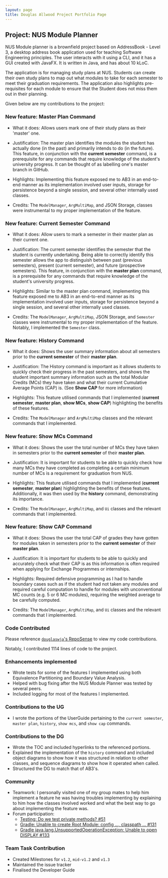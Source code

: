 ```yaml
---
layout: page
title: Douglas Allwood Project Portfolio Page
---
```


## Project: NUS Module Planner

NUS Module planner is a brownfield project based on AddressBook - Level 3, a desktop address book application used for teaching Software Engineering principles. The user interacts with it using a CLI, and it has a GUI created with JavaFX. It is written in Java, and has about 10 kLoC.

The application is for managing study plans at NUS. Students can create their own study plans to map out what modules to take for each semester to meet their graduation requirements. The application also highlights pre-requisites for each module to ensure that the Student does not miss them out in their planning.

Given below are my contributions to the project:

### New feature: Master Plan Command
- What it does: Allows users mark one of their study plans as their 'master' one.

- Justification: The master plan identifies the modules the student has actually done (in the past) and primarily intends to do (in the future). This feature, in conjunction with the **current semester** command, is a prerequisite for any commands that require knowledge of the student's university progress.  It can be thought of as labelling one's master branch in GitHub.

- Highlights: Implementing this feature exposed me to AB3 in an end-to-end manner as its implementation involved user inputs, storage for persistence beyond a single session, and several other internally used classes.

- Credits: The `ModelManager`, `ArgMultiMap`, and JSON Storage, classes were instrumental to my proper implementation of the feature.

### New feature: Current Semester Command
- What it does: Allow users to mark a semester in their master plan as their current one.

- Justification: The current semester identifies the semester that the student is currently undertaking. Being able to correctly identify this semester allows the app to distinguish between past (previous semesters), present (current semester), and future (prospective semesters). This feature, in conjunction with the **master plan** command, is a prerequisite for any commands that require knowledge of the student's university progress. 

- Highlights: Similar to the master plan command, implementing this feature exposed me to AB3 in an end-to-end manner as its implementation involved user inputs, storage for persistence beyond a single session, and several other internally used classes.

- Credits: The `ModelManager`, `ArgMultiMap`, JSON Storage, and `Semester` classes were instrumental to my proper implementation of the feature. Notably, I implemented the `Semester` class.

### New feature: History Command
- What it does: Shows the user summary information about all semesters prior to the **current semester** of their **master plan**.

- Justification: The History command is important as it allows students to quickly check their progress in the past semesters, and shows the student important summary information such as the total Modular Credits (MCs) they have taken and what their current Cumulative Average Points (CAP) is. (See **Show CAP** for more information)

- Highlights: This feature utilised commands that I implemented (**current semester**, **master plan**, **show MCs**, **show CAP**) highlighting the benefits of these features.

- Credits: The `ModelManager` and `ArgMultiMap` classes and the relevant commands that I implemented.

### New feature: Show MCs Command
- What it does: Shows the user the total number of MCs they have taken in semesters prior to the **current semester** of their **master plan**.

- Justification: It is important for students to be able to quickly check how many MCs they have completed as completing a certain minimum number of MCs is a requirement for graduation from NUS.

- Highlights: This feature utilised commands that I implemented (**current semester**, **master plan**) highlighting the benefits of these features. Additionally, it was then used by the **history** command, demonstrating its importance.

- Credits: The `ModelManager`, `ArgMultiMap`, and `Ui` classes and the relevant commands that I implemented.

### New feature: Show CAP Command
- What it does: Shows the user the total CAP of grades they have gotten for modules taken in semesters prior to the **current semester** of their **master plan**.

- Justification: It is important for students to be able to quickly and accurately check what their CAP is as this information is often required when applying for Exchange Programmes or internships.

- Highlights: Required defensive programming as I had to handle boundary cases such as if the student had not taken any modules and required careful computation to handle for modules with unconventional MC counts (e.g. 5 or 6 MC modules), requiring the weighted average to be carefully computed. 

- Credits: The `ModelManager`, `ArgMultiMap`, and `Ui` classes and the relevant commands that I implemented.


### Code Contributed
Please reference [`douglaswja`'s RepoSense](https://nus-cs2103-ay2021s2.github.io/tp-dashboard/?search=&sort=groupTitle&sortWithin=title&since=&timeframe=commit&mergegroup=&groupSelect=groupByRepos&breakdown=false&tabOpen=true&tabType=authorship&tabAuthor=douglaswja&tabRepo=AY2021S2-CS2103-W17-1%2Ftp%5Bmaster%5D&authorshipIsMergeGroup=false&authorshipFileTypes=docs~functional-code~test-code&authorshipIsBinaryFileTypeChecked=false) to view my code contributions.

Notably, I contributed 1114 lines of code to the project.


### Enhancements implemented
- Wrote tests for some of the features I implemented using both Equivalence Partitioning and Boundary Value Analysis.
- Helped with bug fixing after the NUS Module Planner was tested by several peers.
- Included logging for most of the features I implemented.


### Contributions to the UG
- I wrote the portions of the UserGuide pertaining to the `current semester`, `master plan`, `history`, `show mcs`, and `show cap` commands.


### Contributions to the DG
- Wrote the TOC and included hyperlinks to the referenced portions.
- Explained the implementation of the `history` command and included object diagrams to show how it was structured in relation to other classes, and sequence diagrams to show how it operated when called.
- Structured the DG to match that of AB3's.


### Community
- Teamwork: I personally visited one of my group mates to help him implement a feature he was having troubles implementing by explaining to him how the classes involved worked and what the best way to go about implementing the feature was.
- Forum participation:
  - [Testing: Do we test private methods? #51](https://github.com/nus-cs2103-AY2021S2/forum/issues/51)
  - [Gradle: Unable to create Root Module: config ..., classpath ... #131](https://github.com/nus-cs2103-AY2021S2/forum/issues/131)
  - [Gradle java.lang.UnsupportedOperationException: Unable to open DISPLAY #133](https://github.com/nus-cs2103-AY2021S2/forum/issues/133)


### Team Task Contribution
- Created Milestones for `v1.2`, `mid-v1.2` and `v1.3`
- Maintained the issue tracker
- Finalised the Developer Guide
